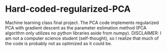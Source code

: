 # Hard-coded-regularized-PCA
Machine learning class final project. The PCA code implements regularized PCA with gradient descent as the parameter estimation method (PCA algorithm only utilizes no python libraries aside from numpy). DISCLAIMER: I am not a computer science student (self-thought), so I realize that much of the code is probably not as optimized  as it could be. 
